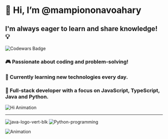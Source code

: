 # 👋 Hi, I’m @mampiononavoahary

## I'm always eager to learn and share knowledge! 💡

![Codewars Badge](https://www.codewars.com/users/zoarisoa/badges/large)

### 🎮 Passionate about coding and problem-solving!  
### 🌱 Currently learning new technologies every day.  
### 💼 Full-stack developer with a focus on JavaScript, TypeScript, Java and Python.

![Hi Animation](https://media.giphy.com/media/v1.Y2lkPTc5MGI3NjExdDVyazM3Z3BlaGt6eDE1YWgxc2YxcXQ4ZGYweWFnc3Z5ZTIybDVydCZlcD12MV9naWZzX3NlYXJjaCZjdD1n/bGgsc5mWoryfgKBx1u/giphy.gif)
<!---
mampiononavoahary/mampiononavoahary is a ✨ special ✨ repository because its `README.md` (this file) appears on your GitHub profile.
You can click the Preview link to take a look at your changes.
--->
-------------------------------------------------------------------------------------------------------------------------------------------------------------------------------------------------------------------------------------------------------------

![java-logo-vert-blk](https://github.com/user-attachments/assets/c408814d-edea-4fd6-a05c-b35c6952cb93)  ![Python-programming](https://github.com/user-attachments/assets/0e7911e8-3a21-4c42-82b5-a1d85c562ba4)


![Animation](https://media.giphy.com/media/RbDKaczqWovIugyJmW/giphy.gif?cid=790b7611t5rk37gpehkzx15ah1sf1qt8df0yagsvye22l5rt&ep=v1_gifs_search&rid=giphy.gif&ct=g)
